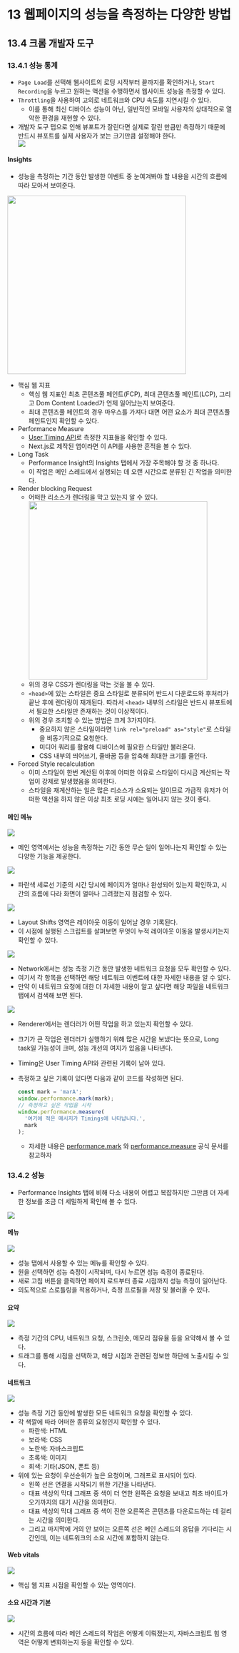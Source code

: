 # 13 웹페이지의 성능을 측정하는 다양한 방법

## 13.4 크롬 개발자 도구

### 13.4.1 성능 통계

- `Page Load`를 선택해 웹사이트의 로딩 시작부터 끝까지를 확인하거나, `Start Recording`을 누르고 원하는 액션을 수행하면서 웹사이트 성능을 측정할 수 있다.
- `Throttling`을 사용하여 고의로 네트워크와 CPU 속도를 지연시킬 수 있다.
  - 이를 통해 최신 디바이스 성능이 아닌, 일반적인 모바일 사용자의 상대적으로 열악한 환경을 재현할 수 있다.
- 개발자 도구 탭으로 인해 뷰포트가 잘린다면 실제로 잘린 만큼만 측정하기 때문에 반드시 뷰포트를 실제 사용자가 보는 크기만큼 설정해야 한다.
    <div>
        <img src="image/01_성능 통계_1.png" style="object-fit: contain">
    </div>

#### Insights

- 성능을 측정하는 기간 동안 발생한 이벤트 중 눈여겨봐야 할 내용을 시간의 흐름에 따라 모아서 보여준다.
<div>
    <img src="image/02_성능 통계_2.png" style="object-fit: contain" width=400>
</div>

- 핵심 웹 지표
  - 핵심 웹 지표인 최초 콘텐츠풀 페인트(FCP), 최대 콘텐츠풀 페인트(LCP), 그리고 Dom Content Loaded가 언제 일어났는지 보여준다.
  - 최대 콘텐츠풀 페인트의 경우 마우스를 가져다 대면 어떤 요소가 최대 콘텐츠풀 페인트인지 확인할 수 있다.
- Performance Measure
  - [User Timing API](https://www.w3.org/TR/user-timing/)로 측정한 지표들을 확인할 수 있다.
  - Next.js로 제작된 앱이라면 이 API를 사용한 흔적을 볼 수 있다.
- Long Task
  - Performance Insight의 Insights 탭에서 가장 주목해야 할 것 중 하나다.
  - 이 작업은 메인 스레드에서 실행되는 데 오랜 시간으로 분류된 긴 작업을 의미한다.
- Render blocking Request
  - 어떠한 리소스가 렌더링을 막고 있는지 알 수 있다.
    <div>
        <img src="image/03_성능 통계_3.png" style="object-fit: contain" width=400>
    </div>
  - 위의 경우 CSS가 렌더링을 막는 것을 볼 수 있다.
  - `<head>`에 있는 스타일은 중요 스타일로 분류되어 반드시 다운로드와 후처리가 끝난 후에 렌더링이 재개된다. 따라서 `<head>` 내부의 스타일은 반드시 뷰포트에서 필요한 스타일만 존재하는 것이 이상적이다.
  - 위의 경우 조치할 수 있는 방법은 크게 3가지이다.
    - 중요하지 않은 스타일이라면 `link rel="preload" as="style"`로 스타일을 비동기적으로 요청한다.
    - 미디어 쿼리를 활용해 디바이스에 필요한 스타일만 불러온다.
    - CSS 내부의 띄어쓰기, 줄바꿈 등을 압축해 최대한 크기를 줄인다.
- Forced Style recalculation
  - 이미 스타일이 한번 계산된 이후에 어떠한 이유로 스타일이 다시금 계산되는 작업이 강제로 발생했음을 의미한다.
  - 스타일을 재계산하는 일은 많은 리소스가 소요되는 일이므로 가급적 유저가 어떠한 액션을 하지 않은 이상 최초 로딩 시에는 일어나지 않는 것이 좋다.

#### 메인 메뉴

<div>
    <img src="image/04_성능 통계_4.png" style="object-fit: contain">
</div>

- 메인 영역에서는 성능을 측정하는 기간 동안 무슨 일이 일어나는지 확인할 수 있는 다양한 기능을 제공한다.

<div>
    <img src="image/05_성능 통계_5.png" style="object-fit: contain">
</div>

- 파란색 세로선 기준의 시간 당시에 페이지가 얼마나 완성되어 있는지 확인하고, 시간의 흐름에 다라 화면이 얼마나 그려졌는지 점검할 수 있다.

<div>
    <img src="image/06_성능 통계_6.png" style="object-fit: contain">
</div>

- Layout Shifts 영역은 레이아웃 이동이 일어날 경우 기록된다.
- 이 시점에 실행된 스크립트를 살펴보면 무엇이 누적 레이아웃 이동을 발생시키는지 확인할 수 있다.

<div>
    <img src="image/07_성능 통계_7.png" style="object-fit: contain">
</div>

- Network에서는 성능 측정 기간 동안 발생한 네트워크 요청을 모두 확인할 수 있다.
- 여기서 각 항목을 선택하면 해당 네트워크 이벤트에 대한 자세한 내용을 알 수 있다.
- 만약 이 네트워크 요청에 대한 더 자세한 내용이 알고 싶다면 해당 파일을 네트워크 탭에서 검색해 보면 된다.

<div>
    <img src="image/08_성능 통계_8.png" style="object-fit: contain">
</div>

- Renderer에서는 렌더러가 어떤 작업을 하고 있는지 확인할 수 있다.
- 크기가 큰 작업은 렌더러가 실행하기 위해 많은 시간을 보냈다는 뜻으로, Long task일 가능성이 크며, 성능 개선의 여지가 있음을 나타낸다.
- Timing은 User Timing API와 관련된 기록이 남아 있다.
- 측정하고 싶은 기록이 있다면 다음과 같이 코드를 작성하면 된다.

  ```js
  const mark = 'marA';
  window.performance.mark(mark);
  // 측정하고 싶은 작업을 시작
  window.performance.measure(
    '여기에 적은 메시지가 Timings에 나타납니다.',
    mark
  );
  ```

  - 자세한 내용은 [performance.mark](https://developer.mozilla.org/en-US/docs/Web/API/Performance/mark) 와 [performance.measure](https://developer.mozilla.org/en-US/docs/Web/API/Performance/measure) 공식 문서를 참고하자

### 13.4.2 성능

- Performance Insights 탭에 비해 다소 내용이 어렵고 복잡하지만 그만큼 더 자세한 정보를 조금 더 세밀하게 확인해 볼 수 있다.

<div>
    <img src="image/09_성능_1.png" style="object-fit: contain">
</div>

#### 메뉴

<div>
    <img src="image/10_성능_2.png" style="object-fit: contain">
</div>

- 성능 탭에서 사용할 수 있는 메뉴를 확인할 수 있다.
- 원을 선택하면 성능 측정이 시작되며, 다시 누르면 성능 측정이 종료된다.
- 새로 고침 버튼을 클릭하면 페이지 로드부터 종료 시점까지 성능 측정이 일어난다.
- 의도적으로 스로틀링을 적용하거나, 측정 프로필을 저장 및 불러올 수 있다.

#### 요약

<div>
    <img src="image/11_성능_3.png" style="object-fit: contain">
</div>

- 측정 기간의 CPU, 네트워크 요청, 스크린숏, 메모리 점유율 등을 요약해서 볼 수 있다.
- 드래그를 통해 시점을 선택하고, 해당 시점과 관련된 정보만 하단에 노출시킬 수 있다.

#### 네트워크

<div>
    <img src="image/12_성능_4.png" style="object-fit: contain">
</div>

- 성능 측정 기간 동안에 발생한 모든 네트워크 요청을 확인할 수 있다.
- 각 색깔에 따라 어떠한 종류의 요청인지 확인할 수 있다.
  - 파란색: HTML
  - 보라색: CSS
  - 노란색: 자바스크립트
  - 초록색: 이미지
  - 회색: 기타(JSON, 폰트 등)
- 위에 있는 요청이 우선순위가 높은 요청이며, 그래프로 표시되어 있다.
  - 왼쪽 선은 연결을 시작되기 위한 기간을 나타낸다.
  - 대표 색상의 막대 그래프 중 색이 더 연한 왼쪽은 요청을 보내고 최초 바이트가 오기까지의 대기 시간을 의미한다.
  - 대표 색상의 막대 그래프 중 색이 진한 오른쪽은 콘텐츠를 다운로드하는 데 걸리는 시간을 의미한다.
  - 그리고 마지막에 거의 안 보이는 오른쪽 선은 메인 스레드의 응답을 기다리는 시간인데, 이는 네트워크의 소요 시간에 포함하지 않는다.

#### Web vitals

<div>
    <img src="image/13_성능_5.png" style="object-fit: contain">
</div>

- 핵심 웹 지표 시점을 확인할 수 있는 영역이다.

#### 소요 시간과 기본

<div>
    <img src="image/14_성능_6.png" style="object-fit: contain">
</div>

- 시간의 흐름에 따라 메인 스레드의 작업은 어떻게 이뤄졌는지, 자바스크립트 힙 영역은 어떻게 변화하는지 등을 확인할 수 있다.
